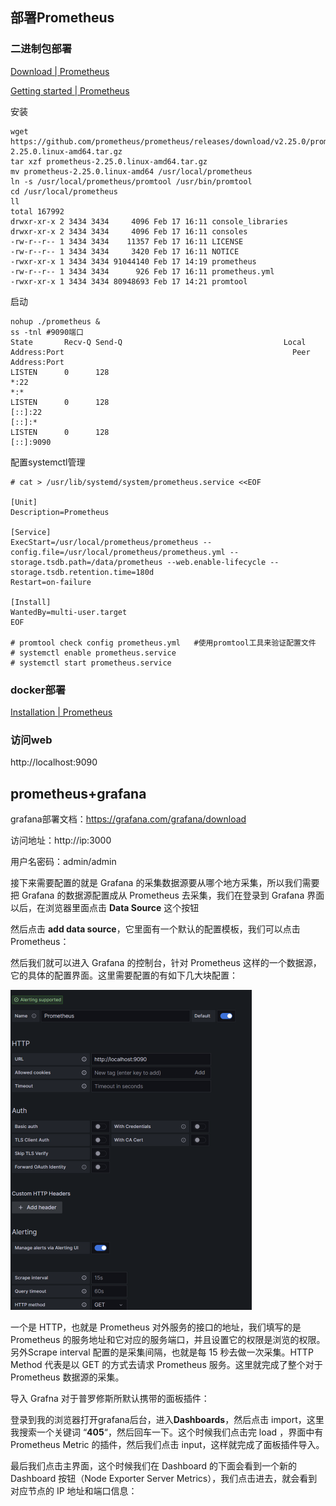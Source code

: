 

## 部署Prometheus

### 二进制包部署

[Download | Prometheus](https://prometheus.io/download/)

[Getting started | Prometheus](https://prometheus.io/docs/prometheus/latest/getting_started/)

安装

```shell
wget https://github.com/prometheus/prometheus/releases/download/v2.25.0/prometheus-2.25.0.linux-amd64.tar.gz
tar xzf prometheus-2.25.0.linux-amd64.tar.gz
mv prometheus-2.25.0.linux-amd64 /usr/local/prometheus
ln -s /usr/local/prometheus/promtool /usr/bin/promtool
cd /usr/local/prometheus
ll
total 167992
drwxr-xr-x 2 3434 3434     4096 Feb 17 16:11 console_libraries
drwxr-xr-x 2 3434 3434     4096 Feb 17 16:11 consoles
-rw-r--r-- 1 3434 3434    11357 Feb 17 16:11 LICENSE
-rw-r--r-- 1 3434 3434     3420 Feb 17 16:11 NOTICE
-rwxr-xr-x 1 3434 3434 91044140 Feb 17 14:19 prometheus
-rw-r--r-- 1 3434 3434      926 Feb 17 16:11 prometheus.yml
-rwxr-xr-x 1 3434 3434 80948693 Feb 17 14:21 promtool
```

启动

```shell
nohup ./prometheus &
ss -tnl	#9090端口
State       Recv-Q Send-Q                                    Local Address:Port                                                   Peer Address:Port              
LISTEN      0      128                                                   *:22                                                                *:*                  
LISTEN      0      128                                                [::]:22                                                             [::]:*                  
LISTEN      0      128                                                [::]:9090  
```

配置systemctl管理

```shell
# cat > /usr/lib/systemd/system/prometheus.service <<EOF

[Unit]
Description=Prometheus

[Service]
ExecStart=/usr/local/prometheus/prometheus --config.file=/usr/local/prometheus/prometheus.yml --storage.tsdb.path=/data/prometheus --web.enable-lifecycle --storage.tsdb.retention.time=180d
Restart=on-failure

[Install]
WantedBy=multi-user.target 
EOF

# promtool check config prometheus.yml   #使用promtool工具来验证配置文件 
# systemctl enable prometheus.service 
# systemctl start prometheus.service 
```

### docker部署

[Installation | Prometheus](https://prometheus.io/docs/prometheus/latest/installation/)

### 访问web

http://localhost:9090

## prometheus+grafana

grafana部署文档：https://grafana.com/grafana/download

访问地址：http://ip:3000

用户名密码：admin/admin



接下来需要配置的就是 Grafana 的采集数据源要从哪个地方采集，所以我们需要把 Grafana 的数据源配置成从 Prometheus 去采集，我们在登录到 Grafana 界面以后，在浏览器里面点击 **Data Source** 这个按钮



然后点击 **add data source**，它里面有一个默认的配置模板，我们可以点击 Prometheus：



然后我们就可以进入 Grafana 的控制台，针对 Prometheus 这样的一个数据源，它的具体的配置界面。这里需要配置的有如下几大块配置：

<img src="assets/image-20230602143902416.png" alt="image-20230602143902416" style="zoom:50%;" />

一个是 HTTP，也就是 Prometheus 对外服务的接口的地址，我们填写的是 Prometheus 的服务地址和它对应的服务端口，并且设置它的权限是浏览的权限。另外Scrape interval 配置的是采集间隔，也就是每 15 秒去做一次采集。HTTP Method 代表是以 GET 的方式去请求 Prometheus 服务。这里就完成了整个对于 Prometheus 数据源的采集。



导入 Grafna 对于普罗修斯所默认携带的面板插件：

登录到我的浏览器打开grafana后台，进入**Dashboards**，然后点击 import，这里我搜索一个关键词 “**405**“，然后回车一下。这个时候我们点击完 load ，界面中有 Prometheus Metric 的插件，然后我们点击 input，这样就完成了面板插件导入。



最后我们点击主界面，这个时候我们在 Dashboard 的下面会看到一个新的 Dashboard 按钮（Node Exporter Server Metrics），我们点击进去，就会看到对应节点的 IP 地址和端口信息：

